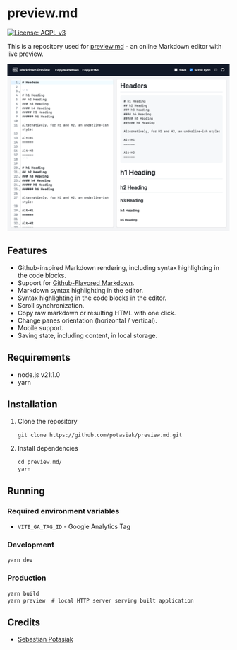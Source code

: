 preview.md
==========

[![License: AGPL v3](https://img.shields.io/badge/License-AGPL_v3-blue.svg)](https://www.gnu.org/licenses/agpl-3.0)

This is a repository used for [preview.md](https://preview.md) - an online 
Markdown editor with live preview.

![Screenshot](screenshot.png)

## Features

- Github-inspired Markdown rendering, including syntax highlighting in the code blocks.
- Support for [Github-Flavored Markdown](https://github.github.com/gfm/).
- Markdown syntax highlighting in the editor.
- Syntax highlighting in the code blocks in the editor.
- Scroll synchronization.
- Copy raw markdown or resulting HTML with one click.
- Change panes orientation (horizontal / vertical).
- Mobile support.
- Saving state, including content, in local storage.

## Requirements

- node.js v21.1.0
- yarn

## Installation

1. Clone the repository

   ```shell
   git clone https://github.com/potasiak/preview.md.git
   ```

2. Install dependencies

   ```shell
   cd preview.md/
   yarn
   ```
## Running

### Required environment variables

- `VITE_GA_TAG_ID` - Google Analytics Tag

### Development

```shell
yarn dev
```

### Production

```shell
yarn build
yarn preview  # local HTTP server serving built application
```

## Credits

- [Sebastian Potasiak](https://github.com/potasiak)
